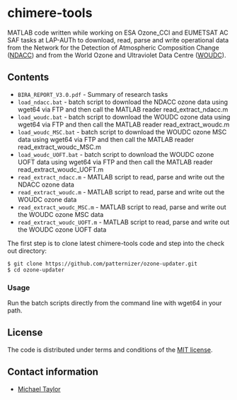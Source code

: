 # chimere-tools

MATLAB code written while working on ESA Ozone_CCI and EUMETSAT AC SAF tasks at 
LAP-AUTh to download, read, parse and write operational data from the 
Network for the Detection of Atmospheric Composition Change 
([NDACC](http://www.ndaccdemo.org/)) and from the World Ozone and Ultraviolet Data Centre ([WOUDC](https://woudc.org/)).

## Contents

* `BIRA_REPORT_V3.0.pdf` - Summary of research tasks
* `load_ndacc.bat` - batch script to download the NDACC ozone data using wget64 via FTP and then call the MATLAB reader read_extract_ndacc.m
* `load_woudc.bat` - batch script to download the WOUDC ozone data using wget64 via FTP and then call the MATLAB reader read_extract_woudc.m
* `load_woudc_MSC.bat` - batch script to download the WOUDC ozone MSC data using wget64 via FTP and then call the MATLAB reader read_extract_woudc_MSC.m
* `load_woudc_UOFT.bat` - batch script to download the WOUDC ozone UOFT data using wget64 via FTP and then call the MATLAB reader read_extract_woudc_UOFT.m
* `read_extract_ndacc.m` - MATLAB script to read, parse and write out the NDACC ozone data
* `read_extract_woudc.m` - MATLAB script to read, parse and write out the WOUDC ozone data 
* `read_extract_woudc_MSC.m` - MATLAB script to read, parse and write out the WOUDC ozone MSC data 
* `read_extract_woudc_UOFT.m` - MATLAB script to read, parse and write out the WOUDC ozone UOFT data 

The first step is to clone latest chimere-tools code and step into the check out directory: 

    $ git clone https://github.com/patternizer/ozone-updater.git
    $ cd ozone-updater
    
### Usage

Run the batch scripts directly from the command line with wget64 in your path.
	        
## License

The code is distributed under terms and conditions of the [MIT license](https://opensource.org/licenses/MIT).

## Contact information

* [Michael Taylor](https://patternizer.github.io)


